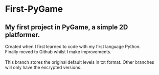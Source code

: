 # First-PyGame
## My first project in PyGame, a simple 2D platformer.
Created when I first learned to code with my first language Python. <br />
Finally moved to Github whilst I make improvements. <br />
<br />
This branch stores the original default levels in txt format. Other branches will only have the encrypted versions.